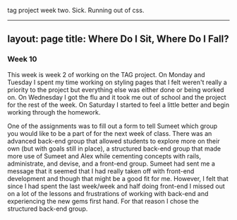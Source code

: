 tag project week two. Sick.  Running out of css. 

---
layout: page
title: Where Do I Sit, Where Do I Fall?
---
<h3>Week 10</h3>

This week is week 2 of working on the TAG project. On Monday and Tuesday I spent my time working on styling pages that I felt weren't really a priority to the project but everything else was either done or being worked on. On Wednesday I got the flu and it took me out of school and the project for the rest of the week. On Saturday I started to feel a little better and begin working through the homework.  

One of the assignments was to fill out a form to tell Sumeet which group you would like to be a part of for the next week of class.  There was an advanced back-end group that allowed students to explore more on their own (but with goals still in place), a structured back-end group that made more use of Sumeet and Alex while cementing concepts with rails, administrate, and devise, and a front-end group.  Sumeet had sent me a message that it seemed that I had really taken off with front-end development and though that might be a good fit for me.  However, I felt that since I had spent the last week/week and half doing front-end I missed out on a lot of the lessons and frustrations of working with back-end and experiencing the new gems first hand.  For that reason I chose the structured back-end group.